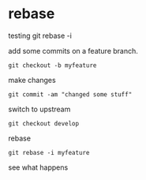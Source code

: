 rebase
======

testing git rebase -i

add some commits on a feature branch. 

    git checkout -b myfeature

make changes

    git commit -am "changed some stuff"

switch to upstream

    git checkout develop

rebase

    git rebase -i myfeature


see what happens